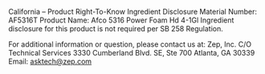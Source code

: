  
 
 
California – Product Right-To-Know Ingredient Disclosure 
Material Number: AF5316T 
Product Name: Afco 5316 Power Foam Hd 4-1Gl 
Ingredient disclosure for this product is not required per SB 258 Regulation. 
 
For additional information or question, please contact us at: 
Zep, Inc. 
C/O Technical Services 
3330 Cumberland Blvd. SE, Ste 700 
Atlanta, GA 30339 
Email: asktech@zep.com 
 
 
 
 
